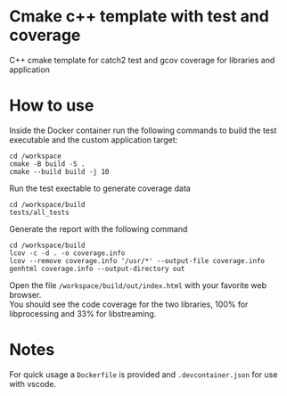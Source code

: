 # Cmake c++ template with test and coverage
C++ cmake template for catch2 test and gcov coverage for libraries and application

# How to use
Inside the Docker container run the following commands to build the test executable and the custom application target:
```
cd /workspace
cmake -B build -S .
cmake --build build -j 10
```
Run the test exectable to generate coverage data
```
cd /workspace/build
tests/all_tests
```
Generate the report with the following command
```
cd /workspace/build
lcov -c -d . -o coverage.info
lcov --remove coverage.info '/usr/*' --output-file coverage.info
genhtml coverage.info --output-directory out
```
Open the file `/workspace/build/out/index.html` with your favorite web browser.<br>
You should see the code coverage for the two libraries, 100% for libprocessing and 33% for libstreaming.

# Notes
For quick usage a `Dockerfile` is provided and `.devcontainer.json` for use with vscode.